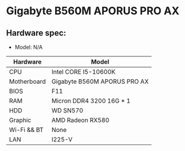 # Gigabyte B560M APORUS PRO AX



## Hardware spec:

- Model: N/A

| Hardware    | Model                            |
| ----------- | -------------------------------- |
| CPU         | Intel CORE I5-10600K             |
| Motherboard | Gigabyte B560M APORUS PRO AX     |
| BIOS        | F11                              |
| RAM         | Micron DDR4 3200 16G * 1         |
| HDD         | WD SN570                         |
| Graphic     | AMD Radeon RX580                 |
| Wi-Fi && BT | None                             |
| LAN         | I225-V                           |
